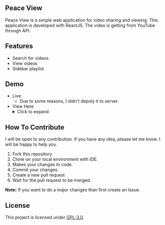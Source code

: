 ## Peace View
Peace View is a simple web application for video sharing and viewing. This application is developed with ReactJS. The video is getting from YouTube through API.

## Features
- Search for videos
- View videos
- Sidebar playlist

## Demo
- Live
    - Due to some reasons, I didn't depoly it to server.
- View Here
    <details>
        <summary>Click to expand</summary>
            <img src="https://i.ibb.co/fHDbszg/Peace-View.png" alt="Peace-View" border="0">
    </details>

## How To Contribute
I will be open to any contribution. If you have any idea, please let me know. I will be happy to help you.
1. Fork this repository
2. Clone on your local environment with IDE.
3. Makes your changes to code.
4. Commit your changes.
5. Create a new pull request
6. Wait for the pull request to be merged.

**Note:** If you want to do a major changes than first create an Issue.


## License
This project is licensed under [GPL-3.0](https://github.com/mrhrifat/peace-view/blob/master/LICENSE.md).